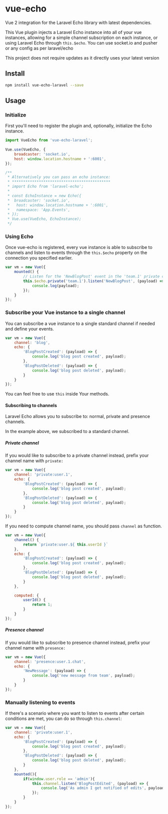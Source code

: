 # vue-echo
Vue 2 integration for the Laravel Echo library with latest dependencies.

This Vue plugin injects a Laravel Echo instance into all of your vue instances, allowing for a simple channel subscription on each instance, or using Laravel Echo through `this.$echo`.
You can use socket.io and pusher or any config as per laravel/echo

This project does not require updates as it directly uses your latest version

## Install

``` bash
npm install vue-echo-laravel --save
```
  
## Usage

### Initialize
First you'll need to register the plugin and, optionally, initialize the Echo instance.

``` js
import VueEcho from 'vue-echo-laravel';
  
Vue.use(VueEcho, {
    broadcaster: 'socket.io',
    host: window.location.hostname + ':6001',
});

/**
 * Alternatively you can pass an echo instance:
 * ********************************************
 * import Echo from 'laravel-echo';
 * 
 * const EchoInstance = new Echo({
 *  broadcaster: 'socket.io',
 *   host: window.location.hostname + ':6001',
 *   namespace: 'App.Events',
 * });
 * Vue.use(VueEcho, EchoInstance);
 */
```

### Using Echo
Once vue-echo is registered, every vue instance is able to subscribe to channels and listen to events through the `this.$echo` property on the connection you specified earlier.

```js
var vm = new Vue({
    mounted() {
        // Listen for the 'NewBlogPost' event in the 'team.1' private channel
        this.$echo.private('team.1').listen('NewBlogPost', (payload) => {
            console.log(payload);
        });
    }
});
```

### Subscribe your Vue instance to a single channel
You can subscribe a vue instance to a single standard channel if needed and define your events.

```js
var vm = new Vue({
    channel: 'blog',
    echo: {
        'BlogPostCreated': (payload) => {
            console.log('blog post created', payload);
        },
        'BlogPostDeleted': (payload) => {
            console.log('blog post deleted', payload);
        }
    }
});
```

You can feel free to use `this` inside Your methods. 

#### Subscribing to channels

Laravel Echo allows you to subscribe to: normal, private and presence channels.

In the example above, we subscribed to a standard channel.

##### Private channel
If you would like to subscribe to a private channel instead, prefix your channel name with `private:`

```js
var vm = new Vue({
    channel: 'private:user.1',
    echo: {
        'BlogPostCreated': (payload) => {
            console.log('blog post created', payload);
        },
        'BlogPostDeleted': (payload) => {
            console.log('blog post deleted', payload);
        }
    }
});
```

If you need to compute channel name, you should pass `channel` as function.

```js
var vm = new Vue({
    channel() {
        return `private:user.${ this.userId }`
    },
    echo: {
        'BlogPostCreated': (payload) => {
            console.log('blog post created', payload);
        },
        'BlogPostDeleted': (payload) => {
            console.log('blog post deleted', payload);
        }
    },

    computed: {
        userId() {
            return 1;
        }
    }
});
````


##### Presence channel

If you would like to subscribe to presence channel instead, prefix your channel name with `presence:`

```js
var vm = new Vue({
    channel: 'presence:user.1.chat',
    echo: {
        'NewMessage': (payload) => {
            console.log('new message from team', payload);
        }
    }
});
```

### Manually listening to events

If there's a scenario where you want to listen to events after certain conditions are met, you can do so through `this.channel`:

```js
var vm = new Vue({
    channel: 'private:user.1',
    echo: {
        'BlogPostCreated': (payload) => {
            console.log('blog post created', payload);
        },
        'BlogPostDeleted': (payload) => {
            console.log('blog post deleted', payload);
        }
    },
    mounted(){
        if(window.user.role == 'admin'){
            this.channel.listen('BlogPostEdited', (payload) => {
                console.log('As admin I get notified of edits', payload);
            });
        }
    }
});
```
